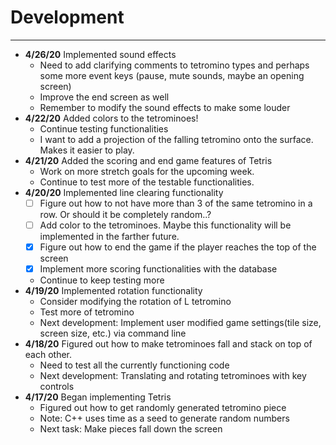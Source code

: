 # Development

---
- **4/26/20** Implemented sound effects
    * Need to add clarifying comments to tetromino types and perhaps some more event keys (pause, mute sounds, maybe an opening screen)
    * Improve the end screen as well
    * Remember to modify the sound effects to make some louder
- **4/22/20** Added colors to the tetrominoes!
    * Continue testing functionalities
    * I want to add a projection of the falling tetromino onto the surface. Makes it easier to play.
- **4/21/20**  Added the scoring and end game features of Tetris
    - Work on more stretch goals for the upcoming week.
    - Continue to test more of the testable functionalities.
- **4/20/20** Implemented line clearing functionality
    - [ ] Figure out how to not have more than 3 of the same tetromino in a row. Or should it be completely random..?
    - [ ] Add color to the tetrominoes. Maybe this functionality will be implemented in the farther future.
    - [X] Figure out how to end the game if the player reaches the top of the screen
    - [X] Implement more scoring functionalities with the database
    * Continue to keep testing more
- **4/19/20** Implemented rotation functionality
    * Consider modifying the rotation of L tetromino
    * Test more of tetromino
    * Next development: Implement user modified game settings(tile size, screen size, etc.) via command line
- **4/18/20** Figured out how to make tetrominoes fall and stack on top of each other.
    * Need to test all the currently functioning code
    * Next development: Translating and rotating tetrominoes with key controls
- **4/17/20** Began implementing Tetris
    * Figured out how to get randomly generated tetromino piece
    * Note: C++ uses time as a seed to generate random numbers
    * Next task: Make pieces fall down the screen